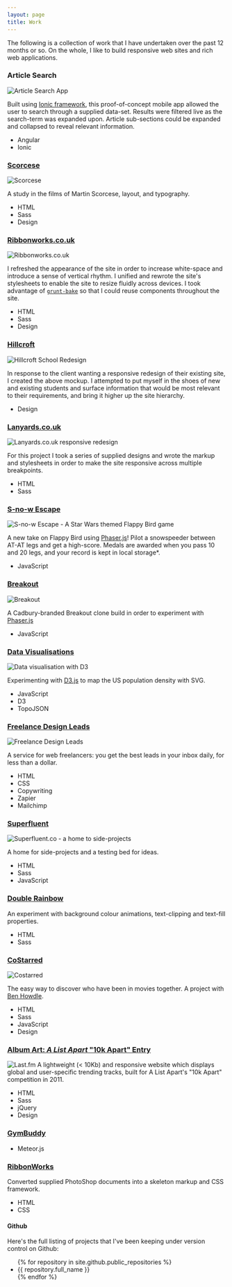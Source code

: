 ```yaml
---
layout: page
title: Work
---
```


The following is a collection of work that I have undertaken over the past 12 months or so. On the whole, I like to build responsive web sites and rich web applications.

### Article Search 
<img srcset="/public/img/build/search-f.jpg 487w, /public/img/build/search-m.jpg 244w, /public/img/build/search-s.jpg 122w" sizes="(max-width: 30em) 100vw" src="/public/img/build/search-f.jpg" alt="Article Search App" />

Built using [Ionic framework](http://ionicframework.com/), this proof-of-concept mobile app allowed the user to search through a supplied data-set. Results were filtered live as the search-term was expanded upon. Article sub-sections could be expanded and collapsed to reveal relevant information.

<ul class="badges">
<li>Angular</li>
<li>Ionic</li>
</ul>

### [Scorcese](http://danmatthew.co.uk/scorcese)
<img srcset="/public/img/build/scorcese-f.jpg 1212w,
/public/img/build/scorcese-m.jpg 606w,
/public/img/build/scorcese-s.jpg 303w" src="/public/img/build/scorcese-f.jpg" alt="Scorcese" />

A study in the films of Martin Scorcese, layout, and typography.

<ul class="badges">
<li>HTML</li>
<li>Sass</li>
<li>Design</li>
</ul>

### [Ribbonworks.co.uk](http://ribbonworks.co.uk)
<img srcset="/public/img/build/ribbonworks-new-full.jpg 1307w,
/public/img/build/ribbonworks-new-med.jpg 654w,
/public/img/build/ribbonworks-new-small.jpg 327w" src="/public/img/build/ribbonworks-new-full.jpg" alt="Ribbonworks.co.uk" />

I refreshed the appearance of the site in order to increase white-space and introduce a sense of vertical rhythm. I unified and rewrote the site's stylesheets to enable the site to resize fluidly across devices. I took advantage of [`grunt-bake`](https://github.com/MathiasPaumgarten/grunt-bake) so that I could reuse components throughout the site.

<ul class="badges">
<li>HTML</li>
<li>Sass</li>
<li>Design</li>
</ul>

### [Hillcroft](http://hillcroft.ac.uk)
<img srcset="/public/img/build/hillcroft-f.jpg 1322w,
/public/img/build/hillcroft-m.jpg 661w,
/public/img/build/hillcroft-s.jpg 331w" src="/public/img/build/hillcroft-f.jpg" alt="Hillcroft School Redesign" />

In response to the client wanting a responsive redesign of their existing site, I created the above mockup. I attempted to put myself in the shoes of new and existing students and surface information that would be most relevant to their requirements, and bring it higher up the site hierarchy.

<ul class="badges">
  <li>Design</li>
</ul>

### [Lanyards.co.uk](http://lanyards.co.uk)
<img srcset="/public/img/build/lanyards-f.jpg 1343w,
/public/img/build/lanyards-m.jpg 672w,
/public/img/build/lanyards-s.jpg 336w" src="/public/img/build/lanyards-f.jpg" alt="Lanyards.co.uk responsive redesign" />

For this project I took a series of supplied designs and wrote the markup and stylesheets in order to make the site responsive across multiple breakpoints.

<ul class="badges">
  <li>HTML</li>
  <li>Sass</li>
</ul>


### [S-no-w Escape](http://flappy.danmatthew.co.uk)
<img srcset="/public/img/build/flappy-f.jpg 1377w,
/public/img/build/flappy-m.jpg 689w,
/public/img/build/flappy-s.jpg 344w" src="/public/img/build/flappy-f.jpg" alt="S-no-w Escape - A Star Wars themed Flappy Bird game" />

A new take on Flappy Bird using [Phaser.js](http://phaser.io)! Pilot a snowspeeder between AT-AT legs and get a high-score. Medals are awarded when you pass 10 and 20 legs, and your record is kept in local storage*.

<ul class="badges">
  <li>JavaScript</li>
</ul>

### [Breakout](http://breakout.danmatthew.co.uk)
<img srcset="/public/img/build/breakout-f.jpg 1377w,
/public/img/build/breakout-m.jpg 689w,
/public/img/build/breakout-s.jpg 344w" src="/public/img/build/breakout-f.jpg" alt="Breakout" />

A Cadbury-branded Breakout clone build in order to experiment with [Phaser.js](http://phaser.io/)

<ul class="badges">
  <li>JavaScript</li>
</ul>

### [Data Visualisations](http://datavis.danmatthew.co.uk)
<img srcset="/public/img/build/datavis-f.jpg 1307w,
/public/img/build/datavis-m.jpg 654w,
/public/img/build/datavis-s.jpg 327w" src="/public/img/build/datavis-f.jpg" alt="Data visualisation with D3" />

Experimenting with [D3.js](http://d3js.org) to map the US population density with SVG.

<ul class="badges">
  <li>JavaScript</li>
  <li>D3</li>
  <li>TopoJSON</li>
</ul>

### [Freelance Design Leads](http://leads.danmatthew.co.uk)
<img srcset="/public/img/build/freelance-f.jpg 1347w,
/public/img/build/freelance-m.jpg 647w,
/public/img/build/freelance-s.jpg 337w" src="/public/img/build/freelance-f.jpg" alt="Freelance Design Leads" />

A service for web freelancers: you get the best leads in your inbox daily, for less than a dollar.

<ul class="badges">
  <li>HTML</li>
  <li>CSS</li>
  <li>Copywriting</li>
  <li>Zapier</li>
  <li>Mailchimp</li>
</ul>


### [Superfluent](http://superfluent.co)
<img srcset="/public/img/build/superfluent-f.jpg 1347w,
/public/img/build/superfluent-m.jpg 647w,
/public/img/build/superfluent-s.jpg 337w" src="/public/img/build/superfluent-f.jpg" alt="Superfluent.co - a home to side-projects" />

A home for side-projects and a testing bed for ideas.

<ul class="badges">
  <li>HTML</li>
  <li>Sass</li>
  <li>JavaScript</li>
</ul>

### [Double Rainbow](http://hammr.co/7806257/2)
An experiment with background colour animations, text-clipping and text-fill properties.

<ul class="badges">
  <li>HTML</li>
  <li>Sass</li>
</ul>

### [CoStarred](http://costarred.im)
<img srcset="/public/img/build/costarred-f.jpg 1347w,
/public/img/build/costarred-m.jpg 647w,
/public/img/build/costarred-s.jpg 337w" src="/public/img/build/costarred-f.jpg" alt="Costarred" />

The easy way to discover who have been in movies together. A project with [Ben Howdle](http://benhowdle.im).

<ul class="badges">
  <li>HTML</li>
  <li>Sass</li>
  <li>JavaScript</li>
  <li>Design</li>
</ul>

### [Album Art: _A List Apart_ "10k Apart" Entry](http://lastfm.danmatthew.co.uk)
<img srcset="/public/img/build/lastfm-f.jpg 1347w,
/public/img/build/lastfm-m.jpg 647w,
/public/img/build/lastfm-s.jpg 337w" src="/public/img/build/lastfm-f.jpg" alt="Last.fm" />
A lightweight (< 10Kb) and responsive website which displays global and user-specific trending tracks, built for A List Apart's "10k Apart" competition in 2011.

<ul class="badges">
  <li>HTML</li>
  <li>Sass</li>
  <li>jQuery</li>
  <li>Design</li>
</ul>

### [GymBuddy](http://gymbuddy.meteor.com)

<ul class="badges">
  <li>Meteor.js</li>
</ul>


### [RibbonWorks](http://ribbonworks.co.uk)
Converted supplied PhotoShop documents into a skeleton markup and CSS framework.

<ul class="badges">
  <li>HTML</li>
  <li>CSS</li>
</ul>

#### Github
Here's the full listing of projects that I've been keeping under version control on Github:

<ul class="badges">
  {% for repository in site.github.public_repositories %}
    <li>{{ repository.full_name }} </li>
  {% endfor %}
</ul>
